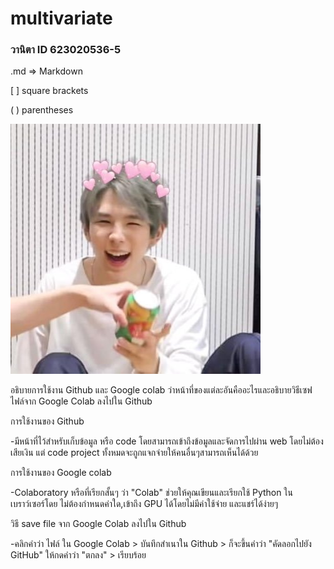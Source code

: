 # multivariate

### วานิตา ID 623020536-5

.md => Markdown

[ ] square brackets

( ) parentheses 

![Hi](Shotaro2.jpg)

อธิบายการใช้งาน Github และ Google colab ว่าหน้าที่ของแต่ละอันคืออะไรและอธิบายวิธีเซฟไฟล์จาก Google Colab ลงไปใน Github

การใช้งานของ Github

-มีหน้าที่ไว้สำหรับเก็บข้อมูล หรือ code โดยสามารถเข้าถึงข้อมูลและจัดการไปผ่าน web โดยไม่ต้องเสียเงิน แต่ code project ทั้งหมดจะถูกแจกจ่ายให้คนอื่นๆสามารถเห็นได้ด้วย


การใช้งานของ Google colab

-Colaboratory หรือที่เรียกสั้นๆ ว่า "Colab" ช่วยให้คุณเขียนและเรียกใช้ Python ในเบราว์เซอร์โดย ไม่ต้องกำหนดค่าใด,เข้าถึง GPU ได้โดยไม่มีค่าใช้จ่าย และแชร์ได้ง่ายๆ


วิธี save file จาก Google Colab ลงไปใน Github

-คลิกคำว่า ไฟล์ ใน Google Colab > บันทึกสำเนาใน Github > ก็จะขึ้นคำว่า "คัดลอกไปยัง GitHub" ให้กดคำว่า "ตกลง" > เรียบร้อย
